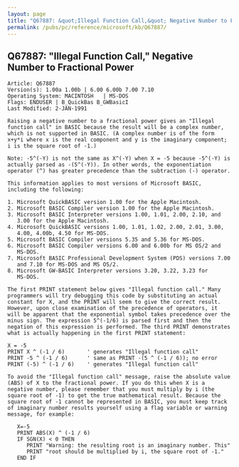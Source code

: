 ```yaml
---
layout: page
title: "Q67887: &quot;Illegal Function Call,&quot; Negative Number to Fractional Power"
permalink: /pubs/pc/reference/microsoft/kb/Q67887/
---
```


## Q67887: &quot;Illegal Function Call,&quot; Negative Number to Fractional Power

	Article: Q67887
	Version(s): 1.00a 1.00b | 6.00 6.00b 7.00 7.10
	Operating System: MACINTOSH   | MS-DOS
	Flags: ENDUSER | B_QuickBas B_GWBasicI
	Last Modified: 2-JAN-1991
	
	Raising a negative number to a fractional power gives an "Illegal
	function call" in BASIC because the result will be a complex number,
	which is not supported in BASIC. (A complex number is of the form
	x+y*i where x is the real component and y is the imaginary component;
	i is the square root of -1.)
	
	Note: -5^(-Y) is not the same as X^(-Y) when X = -5 because -5^(-Y) is
	actually parsed as -(5^(-Y)). In other words, the exponentiation
	operator (^) has greater precedence than the subtraction (-) operator.
	
	This information applies to most versions of Microsoft BASIC,
	including the following:
	
	1. Microsoft QuickBASIC version 1.00 for the Apple Macintosh.
	2. Microsoft BASIC Compiler version 1.00 for the Apple Macintosh.
	3. Microsoft BASIC Interpreter versions 1.00, 1.01, 2.00, 2.10, and
	   3.00 for the Apple Macintosh.
	4. Microsoft QuickBASIC versions 1.00, 1.01, 1.02, 2.00, 2.01, 3.00,
	   4.00, 4.00b, 4.50 for MS-DOS.
	5. Microsoft BASIC Compiler versions 5.35 and 5.36 for MS-DOS.
	6. Microsoft BASIC Compiler versions 6.00 and 6.00b for MS OS/2 and
	   MS-DOS.
	7. Microsoft BASIC Professional Development System (PDS) versions 7.00
	   and 7.10 for MS-DOS and MS OS/2.
	8. Microsoft GW-BASIC Interpreter versions 3.20, 3.22, 3.23 for
	   MS-DOS.
	
	The first PRINT statement below gives "Illegal function call." Many
	programmers will try debugging this code by substituting an actual
	constant for X, and the PRINT will seem to give the correct result.
	However, upon close examination of the precedence of operators, it
	will be apparent that the exponential symbol takes precedence over the
	minus sign. The expression 5^(-1/6) is parsed first and then the
	negation of this expression is performed. The third PRINT demonstrates
	what is actually happening in the first PRINT statement:
	
	X = -5
	PRINT X ^ (-1 / 6)       ' generates "Illegal function call"
	PRINT -5 ^ (-1 / 6)      ' same as PRINT -(5 ^ (-1 / 6)); no error
	PRINT (-5) ^ (-1 / 6)    ' generates "Illegal function call"
	
	To avoid the "Illegal function call" message, raise the absolute value
	(ABS) of X to the fractional power. If you do this when X is a
	negative number, please remember that you must multiply by i (the
	square root of -1) to get the true mathematical result. Because the
	square root of -1 cannot be represented in BASIC, you must keep track
	of imaginary number results yourself using a flag variable or warning
	message, for example:
	
	   X=-5
	   PRINT ABS(X) ^ (-1 / 6)
	   IF SGN(X) < 0 THEN
	      PRINT "Warning: the resulting root is an imaginary number. This"
	      PRINT "root should be multiplied by i, the square root of -1."
	   END IF
